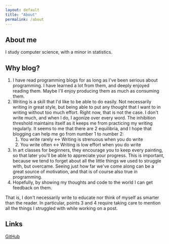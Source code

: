 ```yaml
---
layout: default
title: "About"
permalink: /about
---
```


## About me

I study computer science, with a minor in statistics.

## Why blog?

1. I have read programming blogs for as long as I've been serious about programming. I have learned a lot from them, and deeply enjoyed reading them. Maybe I'll enjoy producing them as much as consuming them.
2. Writing is a skill that I'd like to be able to do easily. Not necessarily writing in great style, but being able to put any thought that I want to in writing without too much effort. Right now, that is not the case. I don't write much, and when I do, I agonize over every word. The inhibition threshold maintains itself as it keeps me from practicing my writing regularly. It seems to me that there are 2 equilibria, and I hope that blogging can help me go from number 1 to number 2:
    1. You write rarely &harr; Writing is strenuous when you do write
    2. You write often &harr; Writing is low effort when you do write
3. In art classes for beginners, they encourage you to keep every painting, so that later you'll be able to appreciate your progress. This is important, because we tend to forget about all the little things we used to struggle with, but overcame. Seeing just how far we've come along can be a great source of motivation, and that is of course also true in programming.
4. Hopefully, by showing my thoughts and code to the world I can get feedback on them.

That is, I don't necessarily write to educate nor think of myself as smarter than the reader. In particular, points 3 and 4 require taking care to mention all the things I struggled with while working on a post.

## Links

<a href="{{ site.github.owner_url }}">GitHub</a>